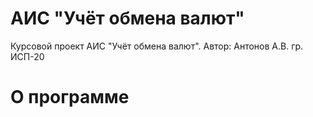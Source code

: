 # АИС "Учёт обмена валют"
Курсовой проект АИС "Учёт обмена валют". Автор: Антонов А.В. гр. ИСП-20

# О программе
